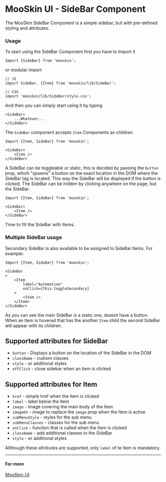 # MooSkin UI - SideBar Component

The MooSkin SideBar Component is a simple sidebar, but with pre-defined styling and attributes.

### Usage

To start using the SideBar Component first you have to Import it

```
Import {SideBar} from 'mooskin';
```
or modular import
```
// JS
import SideBar, {Item} from 'mooskin/lib/SideBar';

// CSS
import 'mooskin/lib/SideBar/style.css';
```

And then you can simply start using it by typing

```
<SideBar>
    ...Whatever...
</SideBar>
```

The `SideBar` component accepts `Item` Components as children.

```
Import {Item, SideBar} from 'mooskin';

<SideBar>
    <Item />
</SideBar>
```

A SideBar can be toggleable or static, this is decided by passing the `button` prop, which "spawns" a button on the exact location in the DOM where the SideBar tag is located.
This way the SideBar will be displayed if the button is clicked. The SideBar can be hidden by clicking anywhere on the page, but the SideBar.

```
Import {Item, SideBar} from 'mooskin';

<SideBar>
    <Item />
</SideBar>
```

Time to fill the SideBar with Items.

### Multiple SideBar usage

Secondary SideBar is also available to be assigned to SideBar Items. For example:

```
Import {Item, SideBar} from 'mooskin';

<SideBar
>
    <Item
        label="Automation"
        onClick={this.toggleSecondary}
    >
        <Item />
    </Item>
</SideBar>

```

As you can see the main SideBar is a static one, doesnt have a button. When an Item is hovered that has the another `Item` child the second SideBar will appear with its children.

<div class="playground-doc">

## Supported attributes for SideBar 

* `button` - Displays a button on the location of the SideBar in the DOM
* `className` - custom classes
* `style` - or additional styles
* `offClick` - close sidebar when an item is clicked

## Supported attributes for Item

* `href` - simple href when the Item is clicked
* `label` - label below the Item
* `image` - image covering the main body of the Item
* `imageOn` - image to replace the `image` prop when the Item is active
* `subMenuStyle` - styles for the sub menu
* `subMenuClasses` - classes for the sub menu
* `onClick` - function that is called when the Item is clicked
* `className` - add additional classes to the SideBar
* `style` - or additional styles

</div>

Allthough these attributes are supported, only `label` of te Item is mandatory.

___

#### For more

[MooSkin-UI](https://github.com/moosend/mooskin-ui)
